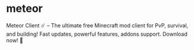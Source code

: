 # meteor
Meteor Client ☄️ – The ultimate free Minecraft mod client for PvP, survival, and building! Fast updates, powerful features, addons support. Download now! 🚀
